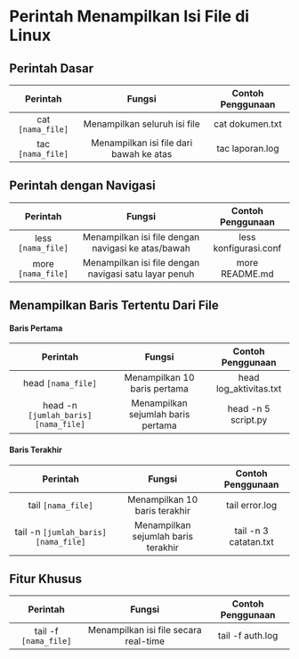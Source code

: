 # Perintah Menampilkan Isi File di Linux

## Perintah Dasar

| Perintah	| Fungsi | Contoh Penggunaan |
|:--:|:--:|:--:|
| cat `[nama_file]` | Menampilkan seluruh isi file | cat dokumen.txt |
| tac `[nama_file]` | Menampilkan isi file dari bawah ke atas | tac laporan.log |

## Perintah dengan Navigasi

| Perintah	| Fungsi | Contoh Penggunaan |
|:--:|:--:|:--:|
| less `[nama_file]` | Menampilkan isi file dengan navigasi ke atas/bawah | less konfigurasi.conf |
| more `[nama_file]` | Menampilkan isi file dengan navigasi satu layar penuh | more README.md |

## Menampilkan Baris Tertentu Dari File

#### Baris Pertama

| Perintah	| Fungsi | Contoh Penggunaan |
|:--:|:--:|:--:|
| head `[nama_file]` | Menampilkan 10 baris pertama | head log_aktivitas.txt |
| head -n `[jumlah_baris]` `[nama_file]` | Menampilkan sejumlah baris pertama | head -n 5 script.py |

#### Baris Terakhir

| Perintah	| Fungsi | Contoh Penggunaan |
|:--:|:--:|:--:|
| tail `[nama_file]` | Menampilkan 10 baris terakhir | tail error.log |
| tail -n `[jumlah_baris]` `[nama_file]` | Menampilkan sejumlah baris terakhir | tail -n 3 catatan.txt |

## Fitur Khusus

| Perintah	| Fungsi | Contoh Penggunaan |
|:--:|:--:|:--:|
| tail -f `[nama_file]` | Menampilkan isi file secara real-time | tail -f auth.log |
